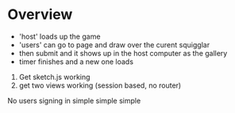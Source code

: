 # Overview
* 'host' loads up the game
* 'users' can go to page and draw over the curent squigglar
* then submit and it shows up in the host computer as the gallery
* timer finishes and a new one loads

1. Get sketch.js working
2. get two views working (session based, no router)


No users signing in
simple simple simple
